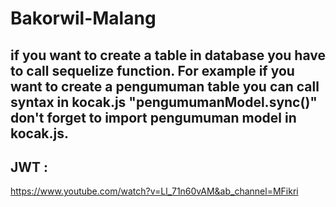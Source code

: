 # Bakorwil-Malang

## if you want to create a table in database you have to call sequelize function. For example if you want to create a pengumuman table you can call syntax in kocak.js "pengumumanModel.sync()" don't forget to import pengumuman model in kocak.js.

## JWT :
https://www.youtube.com/watch?v=Ll_71n60vAM&ab_channel=MFikri
